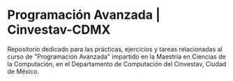 # Programación Avanzada | Cinvestav-CDMX
Repositorio dedicado para las prácticas, ejercicios y tareas relacionadas al curso de "Programación Avanzada" impartido en la Maestría en Ciencias de la Computación, en el Departamento de Computación del Cinvestav, Ciudad de México.

